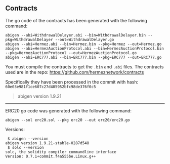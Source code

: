 ## Contracts

The go code of the contracts has been generated with the following command:

```
abigen --abi=WithdrawalDelayer.abi --bin=WithdrawalDelayer.bin --pkg=WithdrawalDelayer --out=WithdrawalDelayer.go
abigen --abi=Hermez.abi --bin=Hermez.bin --pkg=Hermez --out=Hermez.go
abigen --abi=HermezAuctionProtocol.abi --bin=HermezAuctionProtocol.bin --pkg=HermezAuctionProtocol --out=HermezAuctionProtocol.go
abigen --abi=ERC777.abi --bin=ERC777.bin --pkg=ERC777 --out=ERC777.go
```
You must compile the contracts to get the `.bin` and `.abi` files. The contracts used are in the repo: https://github.com/hermeznetwork/contracts

Specifically they have been processed in the commit with hash: `60e03e981f1ce607c27d405952bfc98de376f0c5`

> abigen version 1.9.21

---

ERC20 go code was generated with the following command:
```
abigen --sol erc20.sol --pkg erc20 --out erc20/erc20.go
```

Versions:
```
 $ abigen --version
abigen version 1.9.21-stable-0287d548
 $ solc --version
solc, the solidity compiler commandline interface
Version: 0.7.1+commit.f4a555be.Linux.g++
```
